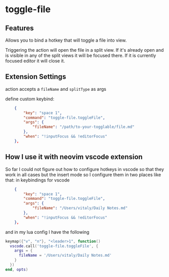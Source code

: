 # toggle-file 

## Features

Allows you to bind a hotkey that will toggle a file into view. 

Triggering the action will open the file in a split view. If it's already open and is visible in any of the split views it will be focused there. If it is currently focused editor it will close it. 

## Extension Settings

action accepts a `fileName` and `splitType` as args

define custom keybind: 
```json
    {
        "key": "space 1",
        "command": "toggle-file.toggleFile",
        "args": {
            "fileName": "/path/to-your-togglable/file.md"
        },
        "when": "!inputFocus && !editorFocus"
    },
```

## How I use it with neovim vscode extension

So far I could not figure out how to configure hotkeys in vscode so that they work in all cases but the insert mode so I configure them in two places like that: 
in keybindings for vscode
```json 
    {
        "key": "space 1",
        "command": "toggle-file.toggleFile",
        "args": {
            "fileName": "/Users/vitaly/Daily Notes.md"
        },
        "when": "!inputFocus && !editorFocus"
    },
```

and in my lua config I have the following
```lua
keymap({"v", "n"}, "<leader>1", function()
  vscode.call('toggle-file.toggleFile', {
    args = {
      fileName = '/Users/vitaly/Daily Notes.md'
    }
  })
end, opts)
```